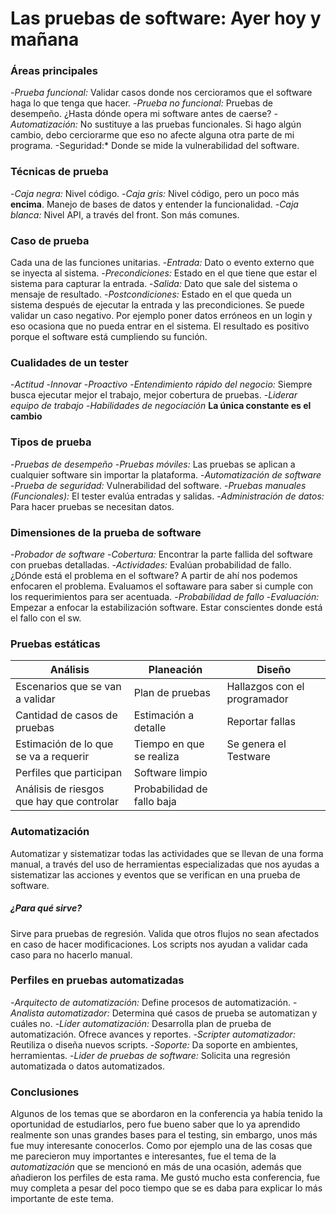# Las pruebas de software: Ayer hoy y mañana
### Áreas principales
-*Prueba funcional:* Validar casos donde nos cercioramos que el software haga lo que tenga que hacer.
-*Prueba no funcional:* Pruebas de desempeño. ¿Hasta dónde opera mi software antes de caerse?
-*Automatización:* No sustituye a las pruebas funcionales. Si hago algún cambio, debo cerciorarme que eso no afecte alguna otra parte de mi programa.
-Seguridad:* Donde se mide la vulnerabilidad del software.

### Técnicas de prueba
-*Caja negra:* Nivel código.
-*Caja gris:* Nivel código, pero un poco más **encima**. Manejo de bases de datos y entender la funcionalidad.
-*Caja blanca:* Nivel API, a través del front. Son más comunes.

### Caso de prueba
Cada una de las funciones unitarias.
-*Entrada:* Dato o evento externo que se inyecta al sistema.
-*Precondiciones:* Estado en el que tiene que estar el sistema para capturar la entrada.
-*Salida:* Dato que sale del sistema o mensaje de resultado.
-*Postcondiciones:* Estado en el que queda un sistema después de ejecutar la entrada y las precondiciones.
Se puede validar un caso negativo. Por ejemplo poner datos erróneos en un login y eso ocasiona que no pueda entrar en el sistema. El resultado es positivo porque el software está cumpliendo su función.

### Cualidades de un tester
-*Actitud*
-*Innovar*
-*Proactivo*
-*Entendimiento rápido del negocio:* Siempre busca ejecutar mejor el trabajo, mejor cobertura de pruebas.
-*Liderar equipo de trabajo*
-*Habilidades de negociación*
**La única constante es el cambio**

### Tipos de prueba
-*Pruebas de desempeño*
-*Pruebas móviles:* Las pruebas se aplican a cualquier software sin importar la plataforma.
-*Automatización de software*
-*Prueba de seguridad:* Vulnerabilidad del software.
-*Pruebas manuales (Funcionales):* El tester evalúa entradas y salidas.
-*Administración de datos:* Para hacer pruebas se necesitan datos.

### Dimensiones de la prueba de software
-*Probador  de software*
-*Cobertura:* Encontrar la parte fallida del software con pruebas detalladas.
-*Actividades:* Evalúan probabilidad de fallo. ¿Dónde está el problema en el software? A partir de ahí nos podemos enfocaren el problema. Evaluamos el softaware para saber si cumple con los requerimientos para ser acentuada.
-*Probabilidad de fallo*
-*Evaluación:* Empezar a enfocar la estabilización software. Estar conscientes donde está el fallo con el sw.

### Pruebas estáticas
| Análisis                                  | Planeación                 | Diseño                       | 
|-------------------------------------------|----------------------------|------------------------------|
| Escenarios que se van a validar           | Plan de pruebas            | Hallazgos con el programador |
| Cantidad de casos de pruebas              | Estimación a detalle       | Reportar fallas              |      
| Estimación de lo que se va a requerir     | Tiempo en que se realiza   | Se genera el Testware        |  
| Perfiles que participan                   | Software limpio            |                              | 
| Análisis de riesgos que hay que controlar | Probabilidad de fallo baja |                              |

### Automatización 
Automatizar y sistematizar todas las actividades que se llevan de una forma manual, a través del uso de herramientas especializadas que nos ayudas a sistematizar las acciones y eventos que se verifican en una prueba de software. 
##### ¿Para qué sirve?
Sirve para pruebas de regresión. Valida que otros flujos no sean afectados en caso de hacer modificaciones. Los scripts nos ayudan a validar cada caso para no hacerlo manual. 

### Perfiles en pruebas automatizadas
-*Arquitecto de automatización:* Define procesos de automatización.
-*Analista automatizador:* Determina qué casos de prueba se automatizan y cuáles no.
-*Líder automatización:* Desarrolla plan de prueba de automatización. Ofrece avances y reportes.
-*Scripter automatizador:* Reutiliza o diseña nuevos scripts.
-*Soporte:* Da soporte en ambientes, herramientas.
-*Lider de pruebas de software:* Solicita una regresión automatizada o datos automatizados.

### Conclusiones
Algunos de los temas que se abordaron en la conferencia ya había tenido la oportunidad de estudiarlos, pero fue bueno saber que lo ya aprendido realmente son unas grandes bases para el testing, sin embargo, unos más fue muy interesante conocerlos. Como por ejemplo una de las cosas que me parecieron muy importantes e interesantes, fue el tema de la *automatización* que se mencionó en más de una ocasión, además que añadieron los perfiles de esta rama. Me gustó mucho esta conferencia, fue muy completa a pesar del poco tiempo que se es daba para explicar lo más importante de este tema.




